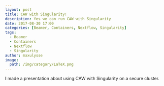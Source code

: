 ```yaml
---
layout: post
title: CAW with Singularity!
description: Yes we can run CAW with Singularity
date: 2017-08-30 17:00
categories: [Beamer, Containers, Nextflow, Singularity]
tags:
  - Beamer
  - Containers
  - Nextflow
  - Singularity
author: maxulysse
image:
  path: /img/category/LaTeX.png
---
```


I made a presentation <a href="https://github.com/MaxUlysse/Presentations/blob/master/MGarcia-20170829-FocusMeeting.pdf" target="_blank"><i class="fa fa-file-pdf-o" aria-hidden="true"></i></a> about using CAW with Singularity on a secure cluster.
